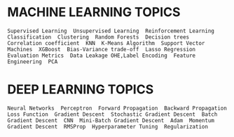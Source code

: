 # MACHINE LEARNING TOPICS
``
Supervised Learning 
Unsupervised Learning 
Reinforcement Learning 
Classification 
Clustering 
Random Forests 
Decision trees 
Correlation coefficient 
KNN 
K-Means Algorithm 
Support Vector Machines 
XGBoost 
Bias-Variance trade-off 
Lasso Regression
Evaluation Metrics 
Data Leakage
OHE,Label Encoding 
Feature Engineering 
PCA
``

# DEEP LEARNING TOPICS 
``
Neural Networks 
Perceptron 
Forward Propagation 
Backward Propagation 
Loss Function 
Gradient Descent 
Stochastic Gradient Descent 
Batch Gradient Descent 
CNN 
Mini-Batch Gradient Descent 
Adam 
Momentum Gradient Descent 
RMSProp 
Hyperparameter Tuning 
Regularization 
``
